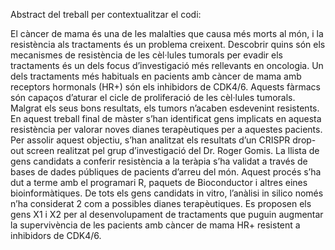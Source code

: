Abstract del treball per contextualitzar el codi:

El càncer de mama és una de les malalties que causa més morts al món, i la resistència als tractaments és un problema creixent. Descobrir quins són els mecanismes de resistència de les cèl·lules tumorals per evadir els tractaments és un dels focus d’investigació més rellevants en oncologia. 
Un dels tractaments més habituals en pacients amb càncer de mama amb receptors hormonals (HR+) són els inhibidors de CDK4/6. Aquests fàrmacs són capaços d’aturar el cicle de proliferació de les cèl·lules tumorals. Malgrat els seus bons resultats, els tumors n’acaben esdevenint resistents. En aquest treball final de màster s’han identificat gens implicats en aquesta resistència per valorar noves dianes terapèutiques per a aquestes pacients.
Per assolir aquest objectiu, s’han analitzat els resultats d’un CRISPR drop-out screen realitzat pel grup d’investigació del Dr. Roger Gomis. La llista de gens candidats a conferir resistència a la teràpia s’ha validat a través de bases de dades públiques de pacients d’arreu del món. Aquest procés s’ha dut a terme amb el programari R, paquets de Bioconductor i altres eines bioinformàtiques.
De tots els gens candidats in vitro, l’anàlisi in silico només n’ha considerat 2 com a possibles dianes terapèutiques. Es proposen els gens X1 i X2 per al desenvolupament de tractaments que puguin augmentar la supervivència de les pacients amb càncer de mama HR+ resistent a inhibidors de CDK4/6.
